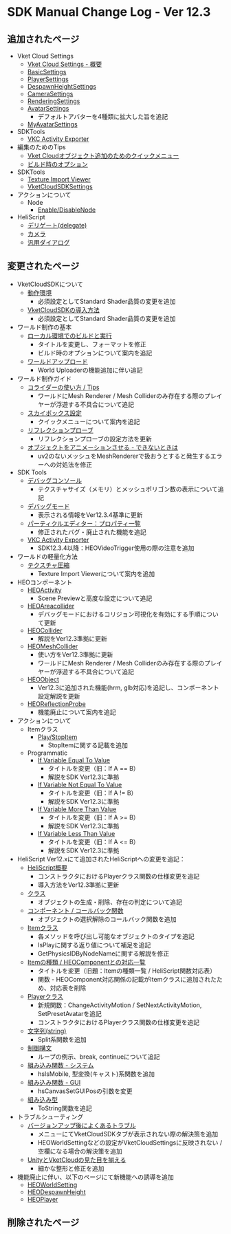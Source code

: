 # SDK Manual Change Log - Ver 12.3

## 追加されたページ

- Vket Cloud Settings
  - [Vket Cloud Settings - 概要](https://vrhikky.github.io/VketCloudSDK_Documents/12.3/ja/VketCloudSettings/Overview.html)
  - [BasicSettings](https://vrhikky.github.io/VketCloudSDK_Documents/12.3/ja/VketCloudSettings/BasicSettings.html)
  - [PlayerSettings](https://vrhikky.github.io/VketCloudSDK_Documents/12.3/ja/VketCloudSettings/PlayerSettings.html)
  - [DespawnHeightSettings](https://vrhikky.github.io/VketCloudSDK_Documents/12.3/ja/VketCloudSettings/DespawnHeightSettings.html)
  - [CameraSettings](https://vrhikky.github.io/VketCloudSDK_Documents/12.3/ja/VketCloudSettings/CameraSettings.html)
  - [RenderingSettings](https://vrhikky.github.io/VketCloudSDK_Documents/12.3/ja/VketCloudSettings/RenderingSettings.html)
  - [AvatarSettings](https://vrhikky.github.io/VketCloudSDK_Documents/12.3/ja/VketCloudSettings/AvatarSettings.html)
    - デフォルトアバターを4種類に拡大した旨を追記
  - [MyAvatarSettings](https://vrhikky.github.io/VketCloudSDK_Documents/12.3/ja/VketCloudSettings/MyAvatarSettings.html)
- SDKTools
  - [VKC Activity Exporter](https://vrhikky.github.io/VketCloudSDK_Documents/12.3/ja/SDKTools/VKCActivityExporter.html)
- 編集のためのTips
  - [Vket Cloudオブジェクト追加のためのクイックメニュー](https://vrhikky.github.io/VketCloudSDK_Documents/12.3/ja/WorldEditingTips/QuickMenu.html)
  - [ビルド時のオプション](https://vrhikky.github.io/VketCloudSDK_Documents/12.3/ja/WorldEditingTips/BuildOptions.html)
- SDKTools
  - [Texture Import Viewer](https://vrhikky.github.io/VketCloudSDK_Documents/12.3/ja/SDKTools/TextureImportViewer.html)
  - [VketCloudSDKSettings](https://vrhikky.github.io/VketCloudSDK_Documents/12.3/ja/SDKTools/VketCloudSDKSettings.html)
- アクションについて
  - Node
    - [Enable/DisableNode](https://vrhikky.github.io/VketCloudSDK_Documents/12.3/ja/Actions/Node/EnableDisableNode.html)
- HeliScript
  - [デリゲート(delegate)](https://vrhikky.github.io/VketCloudSDK_Documents/12.3/ja/hs/hs_delegate.html)
  - [カメラ](https://vrhikky.github.io/VketCloudSDK_Documents/12.3/ja/hs/hs_system_function_camera.html)
  - [汎用ダイアログ](https://vrhikky.github.io/VketCloudSDK_Documents/12.3/ja/hs/hs_system_function_commondialog.html)

## 変更されたページ

- VketCloudSDKについて
  - [動作環境](https://vrhikky.github.io/VketCloudSDK_Documents/12.3/ja/AboutVketCloudSDK/OperatingEnvironment.html)
    - 必須設定としてStandard Shader品質の変更を追加
  - [VketCloudSDKの導入方法](https://vrhikky.github.io/VketCloudSDK_Documents/12.3/ja/AboutVketCloudSDK/SetupSDK_external.html)
    - 必須設定としてStandard Shader品質の変更を追加
- ワールド制作の基本
  - [ローカル環境でのビルドと実行](https://vrhikky.github.io/VketCloudSDK_Documents/12.3/ja/FirstStep/BuildAndRun.html)
    - タイトルを変更し、フォーマットを修正
    - ビルド時のオプションについて案内を追記
  - [ワールドアップロード](https://vrhikky.github.io/VketCloudSDK_Documents/12.3/ja/FirstStep/WorldUpload.html)
    - World Uploaderの機能追加に伴い追記
- ワールド制作ガイド
  - [コライダーの使い方 / Tips](https://vrhikky.github.io/VketCloudSDK_Documents/12.3/ja/WorldMakingGuide/Collider.html)
    - ワールドにMesh Renderer / Mesh Colliderのみ存在する際のプレイヤーが浮遊する不具合について追記
  - [スカイボックス設定](https://vrhikky.github.io/VketCloudSDK_Documents/12.3/ja/WorldMakingGuide/Skybox.html)
    - クイックメニューについて案内を追記
  - [リフレクションプローブ](https://vrhikky.github.io/VketCloudSDK_Documents/12.3/ja/WorldMakingGuide/ReflectionProbe.html)
    - リフレクションプローブの設定方法を更新
  - [オブジェクトをアニメーションさせる - できないときは](https://vrhikky.github.io/VketCloudSDK_Documents/12.3/ja/WorldMakingGuide/PropAnimation_TroubleShooting.html)
    - uv2のないメッシュをMeshRendererで扱おうとすると発生するエラーへの対処法を修正
- SDK Tools
  - [デバッグコンソール](https://vrhikky.github.io/VketCloudSDK_Documents/12.3/ja/debugconsole/debugconsole.html)
    - テクスチャサイズ（メモリ）とメッシュポリゴン数の表示について追記
  - [デバッグモード](https://vrhikky.github.io/VketCloudSDK_Documents/12.3/ja/WorldEditingTips/DebugMode.html)
    - 表示される情報をVer12.3.4基準に更新
  - [パーティクルエディター：プロパティ一覧](https://vrhikky.github.io/VketCloudSDK_Documents/12.3/ja/particleeditor/pe_about_properties.html)
    - 修正されたバグ・廃止された機能を追記
  - [VKC Activity Exporter](https://vrhikky.github.io/VketCloudSDK_Documents/12.3/ja/SDKTools/VKCActivityExporter.html)
    - SDK12.3.4以降：HEOVideoTrigger使用の際の注意を追加
- ワールドの軽量化方法
  - [テクスチャ圧縮](https://vrhikky.github.io/VketCloudSDK_Documents/12.3/ja/WorldOptimization/TextureCompression.html)
    - Texture Import Viewerについて案内を追加
- HEOコンポーネント
  - [HEOActivity](https://vrhikky.github.io/VketCloudSDK_Documents/12.3/ja/HEOComponents/HEOActivity.html)
    - Scene Previewと高度な設定について追記
  - [HEOAreacollider](https://vrhikky.github.io/VketCloudSDK_Documents/12.3/ja/HEOComponents/HEOAreacollider.html)
    - デバッグモードにおけるコリジョン可視化を有効にする手順について更新
  - [HEOCollider](https://vrhikky.github.io/VketCloudSDK_Documents/12.3/ja/HEOComponents/HEOCollider.html)
    - 解説をVer12.3準拠に更新
  - [HEOMeshCollider](https://vrhikky.github.io/VketCloudSDK_Documents/12.3/ja/HEOComponents/HEOMeshCollider.html)
    - 使い方をVer12.3準拠に更新
    - ワールドにMesh Renderer / Mesh Colliderのみ存在する際のプレイヤーが浮遊する不具合について追記
  - [HEOObject](https://vrhikky.github.io/VketCloudSDK_Documents/12.3/ja/HEOComponents/HEOObject.html)
    - Ver12.3に追加された機能(hrm, glb対応)を追記し、コンポーネント設定解説を更新
  - [HEOReflectionProbe](https://vrhikky.github.io/VketCloudSDK_Documents/12.3/ja/HEOComponents/HEOReflectionProbe.html)
    - 機能廃止について案内を追記
- アクションについて
  - Itemクラス
    - [Play/StopItem](https://vrhikky.github.io/VketCloudSDK_Documents/12.3/ja/Actions/Item/PlayStopItem.html)
      - StopItemに関する記載を追加
  - Programmatic
    - [If Variable Equal To Value](https://vrhikky.github.io/VketCloudSDK_Documents/12.3/ja/Actions/Programmatic/IfEqual.html)
      - タイトルを変更（旧：If A == B）
      - 解説をSDK Ver12.3に準拠
    - [If Variable Not Equal To Value](https://vrhikky.github.io/VketCloudSDK_Documents/12.3/ja/Actions/Programmatic/IfNotEqual.html)
      - タイトルを変更（旧：If A != B）
      - 解説をSDK Ver12.3に準拠
    - [If Variable More Than Value](https://vrhikky.github.io/VketCloudSDK_Documents/12.3/ja/Actions/Programmatic/IfMoreThan.html)
      - タイトルを変更（旧：If A >= B）
      - 解説をSDK Ver12.3に準拠
    - [If Variable Less Than Value](https://vrhikky.github.io/VketCloudSDK_Documents/12.3/ja/Actions/Programmatic/IfLessThan.html)
      - タイトルを変更（旧：If A <= B）
      - 解説をSDK Ver12.3に準拠
- HeliScript
Ver12.xにて追加されたHeliScriptへの変更を追記：
  - [HeliScript概要](https://vrhikky.github.io/VketCloudSDK_Documents/12.3/ja/hs/hs_overview.html)
    - コンストラクタにおけるPlayerクラス関数の仕様変更を追記
    - 導入方法をVer12.3準拠に更新
  - [クラス](https://vrhikky.github.io/VketCloudSDK_Documents/12.3/ja/hs/hs_class.html)
    - オブジェクトの生成・削除、存在の判定について追記
  - [コンポーネント / コールバック関数](https://vrhikky.github.io/VketCloudSDK_Documents/12.3/ja/hs/hs_component.html)
    - オブジェクトの選択解除のコールバック関数を追加
  - [Itemクラス](https://vrhikky.github.io/VketCloudSDK_Documents/12.3/ja/hs/hs_class_item.html)
    - 各メソッドを呼び出し可能なオブジェクトのタイプを追記
    - IsPlayに関する返り値について補足を追記
    - GetPhysicsIDByNodeNameに関する解説を修正
  - [Itemの種類 / HEOComponentとの対応一覧](https://vrhikky.github.io/VketCloudSDK_Documents/12.3/ja/hs/hs_item_types_functions.html)
    - タイトルを変更（旧題：Itemの種類一覧 / HeliScript関数対応表）
    - 関数 - HEOComponent対応関係の記載がItemクラスに追加されたため、対応表を削除
  - [Playerクラス](https://vrhikky.github.io/VketCloudSDK_Documents/12.3/ja/hs/hs_class_item.html)
    - 新規関数：ChangeActivityMotion / SetNextActivityMotion, SetPresetAvatarを追記
    - コンストラクタにおけるPlayerクラス関数の仕様変更を追記
  - [文字列(string)](https://vrhikky.github.io/VketCloudSDK_Documents/12.3/ja/hs/hs_string.html)
    - Split系関数を追加
  - [制御構文](https://vrhikky.github.io/VketCloudSDK_Documents/12.3/ja/hs/hs_statement_control.html)
    - ループの例示、break, continueについて追記
  - [組み込み関数 - システム](https://vrhikky.github.io/VketCloudSDK_Documents/12.3/ja/hs/hs_system_function.html)
    - hsIsMobile, 型変換(キャスト)系関数を追加
  - [組み込み関数 - GUI](https://vrhikky.github.io/VketCloudSDK_Documents/12.3/ja/hs/hs_system_function_gui.html)
    - hsCanvasSetGUIPosの引数を変更
  - [組み込み型](https://vrhikky.github.io/VketCloudSDK_Documents/12.3/ja/hs/hs_var.html)
    - ToString関数を追記
- トラブルシューティング
  - [バージョンアップ後によくあるトラブル](https://vrhikky.github.io/VketCloudSDK_Documents/12.3/ja/troubleshooting/VersionUpdateTroubleshooting.html)
    - メニューにてVketCloudSDKタブが表示されない際の解決策を追加
    - HEOWorldSettingなどの設定がVketCloudSettingsに反映されない / 空欄になる場合の解決策を追加  
  - [UnityとVketCloudの見た目を揃える](https://vrhikky.github.io/VketCloudSDK_Documents/12.3/ja/heoexporter/he_align_unity_to_vketcloud.html)
    - 細かな整形と修正を追加
- 機能廃止に伴い、以下のページにて新機能への誘導を追加
  - [HEOWorldSetting](https://vrhikky.github.io/VketCloudSDK_Documents/12.3/ja/HEOComponents/HEOWorldSetting.html)  
  - [HEODespawnHeight](https://vrhikky.github.io/VketCloudSDK_Documents/12.3/ja/HEOComponents/HEODespawnHeight.html)  
  - [HEOPlayer](https://vrhikky.github.io/VketCloudSDK_Documents/12.3/ja/HEOComponents/HEOPlayer.html)  

## 削除されたページ
